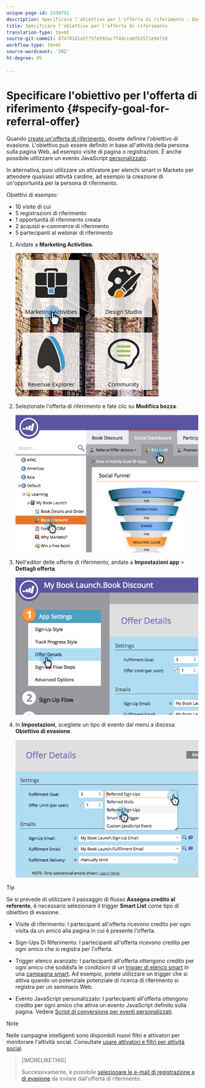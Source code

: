 ```yaml
---
unique-page-id: 2359791
description: Specificare l'obiettivo per l'offerta di riferimento - Documenti Marketo - Documentazione prodotto
title: Specificare l'obiettivo per l'offerta di riferimento
translation-type: tm+mt
source-git-commit: 074701d1a5f75fe592ac7f44cce6fb3571e94710
workflow-type: tm+mt
source-wordcount: '292'
ht-degree: 0%

---
```



# Specificare l&#39;obiettivo per l&#39;offerta di riferimento {#specify-goal-for-referral-offer}

Quando [create un&#39;offerta di riferimento](/help/marketo/product-docs/demand-generation/social/referral-offers/create-a-referral-offer.md), dovete definire l&#39;obiettivo di evasione. L&#39;obiettivo può essere definito in base all&#39;attività della persona sulla pagina Web, ad esempio visite di pagina o registrazioni. È anche possibile utilizzare un evento JavaScript [personalizzato](/help/marketo/product-docs/demand-generation/social/social-functions/conversion-script-for-custom-events.md).

In alternativa, puoi utilizzare un attivatore per elenchi smart in Marketo per attendere qualsiasi attività cardine, ad esempio la creazione di un&#39;opportunità per la persona di riferimento.

Obiettivi di esempio:

* 10 visite di cui
* 5 registrazioni di riferimento
* 1 opportunità di riferimento creata
* 2 acquisti e-commerce di riferimento
* 5 partecipanti al webinar di riferimento

1. Andate a **Marketing Activities**.

   ![](assets/ma.png)

1. Selezionate l&#39;offerta di riferimento e fate clic su **Modifica bozza**.

   ![](assets/image2014-9-19-15-3a6-3a35.png)

1. Nell&#39;editor delle offerte di riferimento, andate a **Impostazioni app** > **Dettagli offerta**.

   ![](assets/image2014-9-19-15-3a6-3a44.png)

1. In **Impostazioni**, scegliete un tipo di evento dal menu a discesa **Obiettivo di evasione**.

   ![](assets/image2014-9-19-15-3a6-3a56.png)

>[!TIP]
>
>Se si prevede di utilizzare il passaggio di flusso **Assegna credito al referente**, è necessario selezionare il trigger **Smart List** come tipo di obiettivo di evasione.

* Visite di riferimento: I partecipanti all&#39;offerta ricevono credito per ogni visita da un amico alla pagina in cui è presente l&#39;offerta.
* Sign-Ups Di Riferimento: I partecipanti all&#39;offerta ricevono credito per ogni amico che si registra per l&#39;offerta.
* Trigger elenco avanzato: I partecipanti all&#39;offerta ottengono credito per ogni amico che soddisfa le condizioni di un [trigger di elenco smart](/help/marketo/product-docs/core-marketo-concepts/smart-lists-and-static-lists/understanding-smart-lists.md) in una [campagna smart](/help/marketo/product-docs/core-marketo-concepts/smart-campaigns/understanding-smart-campaigns.md). Ad esempio, potete utilizzare un trigger che si attiva quando un potenziale potenziale di ricerca di riferimento si registra per un seminario Web.

* Evento JavaScript personalizzato: I partecipanti all&#39;offerta ottengono credito per ogni amico che attiva un evento JavaScript definito sulla pagina. Vedere [Script di conversione per eventi personalizzati](/help/marketo/product-docs/demand-generation/social/social-functions/triggers-and-filters-for-social-activities.md).

>[!NOTE]
>
>Nelle campagne intelligenti sono disponibili nuovi filtri e attivatori per monitorare l&#39;attività social. Consultate [usare attivatori e filtri per attività social](/help/marketo/product-docs/demand-generation/social/social-functions/triggers-and-filters-for-social-activities.md).

>[!MORELIKETHIS]
>
>Successivamente, è possibile [selezionare le e-mail di registrazione e di evasione](/help/marketo/product-docs/demand-generation/social/referral-offers/send-referral-offer-fulfillment-email.md) da inviare dall&#39;offerta di riferimento.
